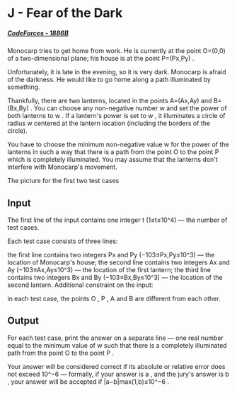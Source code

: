 # J - Fear of the Dark
##### [CodeForces - 1886B](https://vjudge.net/problem/CodeForces-1886B/origin)

Monocarp tries to get home from work. He is currently at the point O=(0,0)
 of a two-dimensional plane; his house is at the point P=(Px,Py)
.

Unfortunately, it is late in the evening, so it is very dark. Monocarp is afraid of the darkness. He would like to go home along a path illuminated by something.

Thankfully, there are two lanterns, located in the points A=(Ax,Ay)
 and B=(Bx,By)
. You can choose any non-negative number w
 and set the power of both lanterns to w
. If a lantern's power is set to w
, it illuminates a circle of radius w
 centered at the lantern location (including the borders of the circle).

You have to choose the minimum non-negative value w
 for the power of the lanterns in such a way that there is a path from the point O
 to the point P
 which is completely illuminated. You may assume that the lanterns don't interfere with Monocarp's movement.

The picture for the first two test cases
## Input
The first line of the input contains one integer t
 (1≤t≤10^4) — the number of test cases.

Each test case consists of three lines:

the first line contains two integers Px
 and Py (−103≤Px,Py≤10^3) — the location of Monocarp's house;
the second line contains two integers Ax
 and Ay
 (−103≤Ax,Ay≤10^3) — the location of the first lantern;
the third line contains two integers Bx
 and By
 (−103≤Bx,By≤10^3) — the location of the second lantern.
Additional constraint on the input:

in each test case, the points O
, P
, A
 and B
 are different from each other.
## Output
For each test case, print the answer on a separate line — one real number equal to the minimum value of w
 such that there is a completely illuminated path from the point O
 to the point P
.

Your answer will be considered correct if its absolute or relative error does not exceed 10^−6
 — formally, if your answer is a
, and the jury's answer is b
, your answer will be accepted if |a−b|max(1,b)≤10^−6
.

